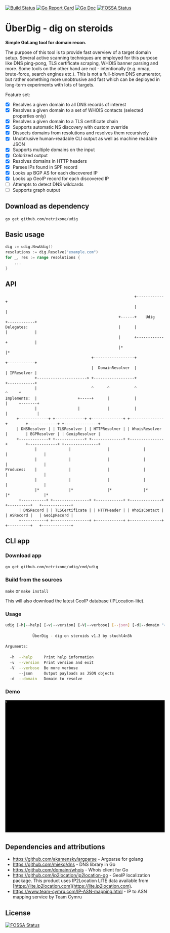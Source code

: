 [![Build Status](https://travis-ci.com/netrixone/udig.svg?branch=master)](https://travis-ci.com/netrixone/udig)
[![Go Report Card](https://goreportcard.com/badge/github.com/netrixone/udig)](https://goreportcard.com/report/github.com/netrixone/udig)
[![Go Doc](https://godoc.org/github.com/netrixone/udig?status.svg)](https://godoc.org/github.com/netrixone/udig)
[![FOSSA Status](https://app.fossa.io/api/projects/git%2Bgithub.com%2Fnetrixone%2Fudig.svg?type=shield)](https://app.fossa.io/projects/git%2Bgithub.com%2Fnetrixone%2Fudig?ref=badge_shield)

# ÜberDig - dig on steroids

**Simple GoLang tool for domain recon.**

The purpose of this tool is to provide fast overview of a target domain setup. Several active scanning techniques
are employed for this purpose like DNS ping-pong, TLS certificate scraping, WHOIS banner parsing and more. 
Some tools on the other hand are not - intentionally (e.g. nmap, brute-force, search engines etc.). This is not 
a full-blown DNS enumerator, but rather something more unobtrusive and fast which can be deployed in long-term 
experiments with lots of targets.

Feature set:

- [x] Resolves a given domain to all DNS records of interest
- [x] Resolves a given domain to a set of WHOIS contacts (selected properties only)
- [x] Resolves a given domain to a TLS certificate chain
- [x] Supports automatic NS discovery with custom override
- [x] Dissects domains from resolutions and resolves them recursively
- [x] Unobtrusive human-readable CLI output as well as machine readable JSON
- [x] Supports multiple domains on the input
- [x] Colorized output
- [x] Resolves domains in HTTP headers
- [x] Parses IPs found in SPF record
- [x] Looks up BGP AS for each discovered IP
- [x] Looks up GeoIP record for each discovered IP
- [ ] Attempts to detect DNS wildcards
- [ ] Supports graph output

## Download as dependency

`go get github.com/netrixone/udig`

## Basic usage

```go
dig := udig.NewUdig()
resolutions := dig.Resolve("example.com")
for _, res := range resolutions {
	...
}
```

## API

```
                                                         +------------+
                                                         |            |
                                                  +------+    Udig    +------------+
Delegates:                                        |      |            |            |
                                                  |      +------------+            |
                                                  |*                               |*
                                      +------------------+                  +------------+
                                      |  DomainResolver  |                  | IPResolver |
             +----------------------> +------------------+                  +------------+
             |                        ^      ^           ^                         ^     ^
Implements:  |                  +-----+      |           |                         |     +-------+
             |                  |            |           |                         |             |
     +-------------+ +-------------+ +--------------+ +---------------+        +-------------+ +---------------+
     | DNSResolver | | TLSResolver | | HTTPResolver | | WhoisResolver |        | BGPResolver | | GeoipResolver |
     +-------------+ +-------------+ +--------------+ +---------------+        +-------------+ +---------------+
             |              |                |               |                        |                |
             |              |                |               |                        |                |
Produces:    |              |                |               |                        |                |
             |              |                |               |                        |                |
             |*             |*               |*              |*                       |*               |*
      +-----------+ +----------------+ +------------+ +--------------+           +----------+   +-------------+
      | DNSRecord | | TLSCertificate | | HTTPHeader | | WhoisContact |           | ASRecord |   | GeoipRecord |
      +-----------+ +----------------+ +------------+ +--------------+           +----------+   +-------------+

```

## CLI app

### Download app

`go get github.com/netrixone/udig/cmd/udig`

### Build from the sources

`make` or `make install`

This will also download the latest GeoIP database (IPLocation-lite).

### Usage

```bash
udig [-h|--help] [-v|--version] [-V|--verbose] [--json] [-d|--domain "<value>"]

            ÜberDig - dig on steroids v1.3 by stuchl4n3k

Arguments:

  -h  --help     Print help information
  -v  --version  Print version and exit
  -V  --verbose  Be more verbose
      --json     Output payloads as JSON objects
  -d  --domain   Domain to resolve
```

### Demo

![udig demo](doc/res/udig_demo.gif)

## Dependencies and attributions

* https://github.com/akamensky/argparse - Argparse for golang
* https://github.com/miekg/dns - DNS library in Go 
* https://github.com/domainr/whois - Whois client for Go
* https://github.com/ip2location/ip2location-go - GeoIP localization package. This product uses IP2Location LITE data available from [https://lite.ip2location.com](https://lite.ip2location.com).
* https://www.team-cymru.com/IP-ASN-mapping.html - IP to ASN mapping service by Team Cymru

## License
[![FOSSA Status](https://app.fossa.io/api/projects/git%2Bgithub.com%2Fnetrixone%2Fudig.svg?type=large)](https://app.fossa.io/projects/git%2Bgithub.com%2Fnetrixone%2Fudig?ref=badge_large)